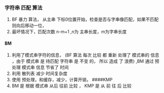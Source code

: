### 字符串 匹配 算法
1. BF 暴力 算法， 从主串 下标0位置开始，检查是否与字串像匹配，如果不匹配则向后移动一位，
2. 最坏情况下，匹配次数 n-m+1 ,n为 主串长度，m为字串长度
#### BM 
1. 利用了模式串字符的信息， (BF 算法 每次 比较 都 重新 处理了 模式串的 信息 ，由于 模式串 是 待匹配 字符串 是 不变 的， 所以 造成 了 浪费) ,BM 通过 预处理 模式串 信息 节省了 时间 
1. 利用 散列表 减少 时间复杂度
2. 使用 预处理，和缓存，减少，计算开销，
####KMP
1. BM 是 根据 模式串 从后 往前 比较 ， KMP 是 从 前 往 后 比较